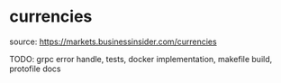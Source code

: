 # currencies

source: https://markets.businessinsider.com/currencies

TODO: grpc error handle, tests, docker implementation, makefile build, protofile docs
